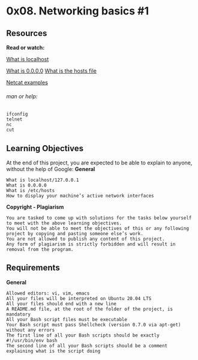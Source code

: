 # 0x08. Networking basics #1

## Resources

**Read or watch:**

   [What is localhost](https://alx-intranet.hbtn.io/rltoken/Odcc_tyAQlcANCCrtmxo6A)

   [What is 0.0.0.0](https://alx-intranet.hbtn.io/rltoken/fUb9IpnxrNaddMljzwbhJQ)
   [What is the hosts file](https://alx-intranet.hbtn.io/rltoken/4_MBpFTulKliFM69jCPzOQ)

   [Netcat examples](https://alx-intranet.hbtn.io/rltoken/OR0lOEwAw9I1Rj4aGp1Ljg)

###### man or help:

    ifconfig
    telnet
    nc
    cut

## Learning Objectives

At the end of this project, you are expected to be able to explain to anyone, without the help of Google:
**General**

    What is localhost/127.0.0.1
    What is 0.0.0.0
    What is /etc/hosts
    How to display your machine’s active network interfaces

**Copyright - Plagiarism**

    You are tasked to come up with solutions for the tasks below yourself to meet with the above learning objectives.
    You will not be able to meet the objectives of this or any following project by copying and pasting someone else’s work.
    You are not allowed to publish any content of this project.
    Any form of plagiarism is strictly forbidden and will result in removal from the program.

## Requirements
**General**

    Allowed editors: vi, vim, emacs
    All your files will be interpreted on Ubuntu 20.04 LTS
    All your files should end with a new line
    A README.md file, at the root of the folder of the project, is mandatory
    All your Bash script files must be executable
    Your Bash script must pass Shellcheck (version 0.7.0 via apt-get) without any errors
    The first line of all your Bash scripts should be exactly #!/usr/bin/env bash
    The second line of all your Bash scripts should be a comment explaining what is the script doing

